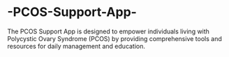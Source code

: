 # -PCOS-Support-App-
The PCOS Support App is designed to empower individuals living with Polycystic Ovary Syndrome (PCOS) by providing comprehensive tools and resources for daily management and education.
